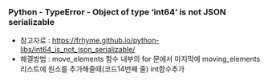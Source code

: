 ### Python - TypeError - Object of type ‘int64’ is not JSON serializable
* 참고자료 : https://frhyme.github.io/python-libs/int64_is_not_json_serializable/
* 해결방법 : move_elements 함수 내부의 for 문에서 마지막에 moving_elements리스트에 원소를 추가해줄때(코드14번째 줄) int함수추가
